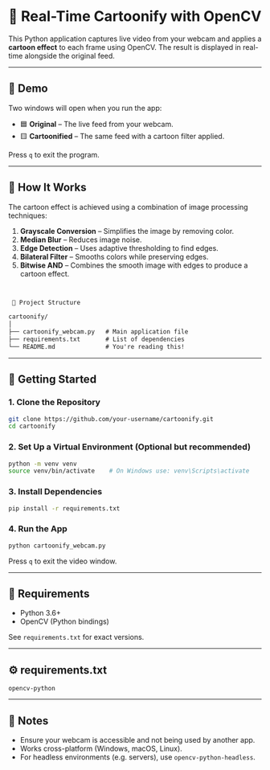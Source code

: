 

# 🎨 Real-Time Cartoonify with OpenCV

This Python application captures live video from your webcam and applies a **cartoon effect** to each frame using OpenCV. The result is displayed in real-time alongside the original feed.

---

## 📸 Demo

Two windows will open when you run the app:

- 🟦 **Original** – The live feed from your webcam.
- 🟨 **Cartoonified** – The same feed with a cartoon filter applied.

Press `q` to exit the program.

---

## 🧠 How It Works

The cartoon effect is achieved using a combination of image processing techniques:

1. **Grayscale Conversion** – Simplifies the image by removing color.
2. **Median Blur** – Reduces image noise.
3. **Edge Detection** – Uses adaptive thresholding to find edges.
4. **Bilateral Filter** – Smooths colors while preserving edges.
5. **Bitwise AND** – Combines the smooth image with edges to produce a cartoon effect.


````markdown


 📂 Project Structure

cartoonify/
│
├── cartoonify_webcam.py   # Main application file
├── requirements.txt       # List of dependencies
└── README.md              # You're reading this!
````

---

## 🚀 Getting Started

### 1. Clone the Repository

```bash
git clone https://github.com/your-username/cartoonify.git
cd cartoonify
```

### 2. Set Up a Virtual Environment (Optional but recommended)

```bash
python -m venv venv
source venv/bin/activate    # On Windows use: venv\Scripts\activate
```

### 3. Install Dependencies

```bash
pip install -r requirements.txt
```

### 4. Run the App

```bash
python cartoonify_webcam.py
```

Press `q` to exit the video window.

---

## 🧾 Requirements

* Python 3.6+
* OpenCV (Python bindings)

See `requirements.txt` for exact versions.

---

## ⚙️ requirements.txt

```text
opencv-python
```

---

## 📌 Notes

* Ensure your webcam is accessible and not being used by another app.
* Works cross-platform (Windows, macOS, Linux).
* For headless environments (e.g. servers), use `opencv-python-headless`.



